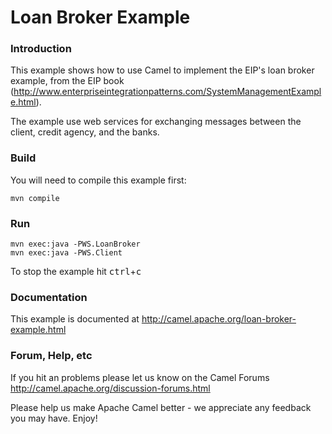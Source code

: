 # Loan Broker Example

### Introduction
This example shows how to use Camel to implement the EIP's loan broker example,
from the EIP book (http://www.enterpriseintegrationpatterns.com/SystemManagementExample.html).

The example use web services for exchanging messages between
the client, credit agency, and the banks.

### Build

You will need to compile this example first:

	mvn compile

### Run

	mvn exec:java -PWS.LoanBroker
	mvn exec:java -PWS.Client

To stop the example hit <kbd>ctrl</kbd>+<kbd>c</kbd>

### Documentation

This example is documented at
  <http://camel.apache.org/loan-broker-example.html>

### Forum, Help, etc

If you hit an problems please let us know on the Camel Forums
	<http://camel.apache.org/discussion-forums.html>

Please help us make Apache Camel better - we appreciate any feedback you may
have.  Enjoy!
